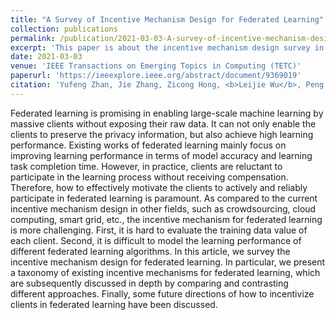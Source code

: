 ```yaml
---
title: "A Survey of Incentive Mechanism Design for Federated Learning"
collection: publications
permalink: /publication/2021-03-03-A-survey-of-incentive-mechanism-design-for-federated-learning
excerpt: 'This paper is about the incentive mechanism design survey in the scenario of federated learning.'
date: 2021-03-03
venue: 'IEEE Transactions on Emerging Topics in Computing (TETC)'
paperurl: 'https://ieeexplore.ieee.org/abstract/document/9369019' 
citation: 'Yufeng Zhan, Jie Zhang, Zicong Hong, <b>Leijie Wu</b>, Peng Li, and Song Guo. &quot;A Survey of Incentive Mechanism Design for Federated Learning.&quot; <i>EEE Transactions on Emerging Topics in Computing (TETC)</i>. 2021.'
---
```


Federated learning is promising in enabling large-scale machine learning by massive clients without exposing their raw data. It can not only enable the clients to preserve the privacy information, but also achieve high learning performance. Existing works of federated learning mainly focus on improving learning performance in terms of model accuracy and learning task completion time. However, in practice, clients are reluctant to participate in the learning process without receiving compensation. Therefore, how to effectively motivate the clients to actively and reliably participate in federated learning is paramount. As compared to the current incentive mechanism design in other fields, such as crowdsourcing, cloud computing, smart grid, etc., the incentive mechanism for federated learning is more challenging. First, it is hard to evaluate the training data value of each client. Second, it is difficult to model the learning performance of different federated learning algorithms. In this article, we survey the incentive mechanism design for federated learning. In particular, we present a taxonomy of existing incentive mechanisms for federated learning, which are subsequently discussed in depth by comparing and contrasting different approaches. Finally, some future directions of how to incentivize clients in federated learning have been discussed.
